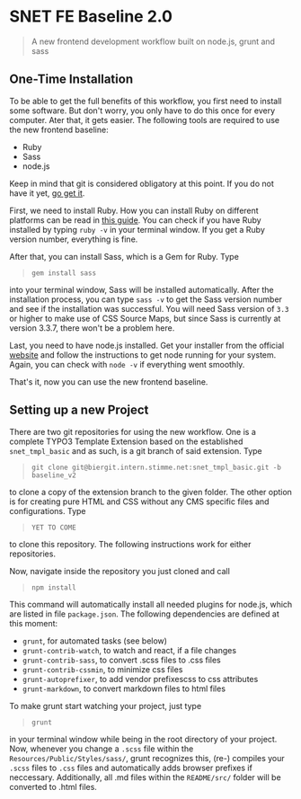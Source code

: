 # SNET FE Baseline 2.0
> A new frontend development workflow built on node.js, grunt and sass

## One-Time Installation

To be able to get the full benefits of this workflow, you first need to install some software. But don't worry, you only have to do this once for every computer. Ater that, it gets easier. The following tools are required to use the new frontend baseline:

 - Ruby
 - Sass
 - node.js

Keep in mind that git is considered obligatory at this point. If you do not have it yet, [go get it][1].

First, we need to install Ruby. How you can install Ruby on different platforms can be read in [this guide][2]. You can check if you have Ruby installed by typing `ruby -v` in your terminal window. If you get a Ruby version number, everything is fine.

After that, you can install Sass, which is a Gem for Ruby. Type

> `gem install sass`

into your terminal window, Sass will be installed automatically. After the installation process, you can type `sass -v` to get the Sass version number and see if the installation was successful. You will need Sass version of `3.3` or higher to make use of CSS Source Maps, but since Sass is currently at version 3.3.7, there won't be a problem here.

Last, you need to have node.js installed. Get your installer from the official [website][3] and follow the instructions to get node running for your system. Again, you can check with `node -v` if everything went smoothly.

That's it, now you can use the new frontend baseline.

## Setting up a new Project

There are two git repositories for using the new workflow. One is a complete TYPO3 Template Extension based on the established `snet_tmpl_basic` and as such, is a git branch of said extension. Type

> `git clone git@biergit.intern.stimme.net:snet_tmpl_basic.git -b baseline_v2`

to clone a copy of the extension branch to the given folder. The other option is for creating pure HTML and CSS without any CMS specific files and configurations. Type

> `YET TO COME`

to clone this repository. The following instructions work for either repositories.

Now, navigate inside the repository you just cloned and call

> `npm install`

This command will automatically install all needed plugins for node.js, which are listed in file `package.json`. The following dependencies are defined at this moment:

* `grunt`, for automated tasks (see below)
* `grunt-contrib-watch`, to watch and react, if a file changes
* `grunt-contrib-sass`, to convert .scss files to .css files
* `grunt-contrib-cssmin`, to minimize css files
* `grunt-autoprefixer`, to add vendor prefixescss to css attributes
* `grunt-markdown`, to convert markdown files to html files

To make grunt start watching your project, just type

> `grunt`

in your terminal window while being in the root directory of your project. Now, whenever you change a `.scss` file within the `Resources/Public/Styles/sass/`, grunt recognizes this, (re-) compiles your `.scss` files to `.css` files and automatically adds browser prefixes if neccessary. Additionally, all .md files within the `README/src/` folder will be converted to .html files.


  [1]: http://git-scm.com/downloads
  [2]: https://www.ruby-lang.org/en/installation/
  [3]: http://nodejs.org/